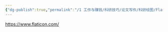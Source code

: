 ```yaml
---
{"dg-publish":true,"permalink":"/1 工作与赚钱/科研技巧/论文写作/科研绘图/Flaticon【画图的图片图标素材】/","title":"Flaticon【画图的图片图标素材】"}
---
```



<https://www.flaticon.com/>